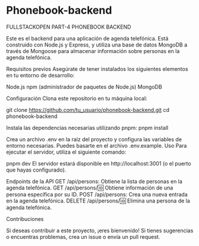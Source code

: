 # Phonebook-backend
FULLSTACKOPEN PART-4 PHONEBOOK BACKEND

Este es el backend para una aplicación de agenda telefónica. Está construido con Node.js y Express, y utiliza una base de datos MongoDB a través de Mongoose para almacenar información sobre personas en la agenda telefónica.

Requisitos previos
Asegúrate de tener instalados los siguientes elementos en tu entorno de desarrollo:

Node.js
npm (administrador de paquetes de Node.js)
MongoDB

Configuración
Clona este repositorio en tu máquina local:

git clone https://github.com/tu_usuario/phonebook-backend.git
cd phonebook-backend

Instala las dependencias necesarias utilizando pnpm:
pnpm install

Crea un archivo .env en la raíz del proyecto y configura las variables de entorno necesarias. Puedes basarte en el archivo .env.example.
Uso
Para ejecutar el servidor, utiliza el siguiente comando:


pnpm dev
El servidor estará disponible en http://localhost:3001 (o el puerto que hayas configurado).

Endpoints de la API
GET /api/persons: Obtiene la lista de personas en la agenda telefónica.
GET /api/persons/:id: Obtiene información de una persona específica por su ID.
POST /api/persons: Crea una nueva entrada en la agenda telefónica.
DELETE /api/persons/:id: Elimina una persona de la agenda telefónica.

Contribuciones

Si deseas contribuir a este proyecto, ¡eres bienvenido! Si tienes sugerencias o encuentras problemas, crea un issue o envía un pull request.
